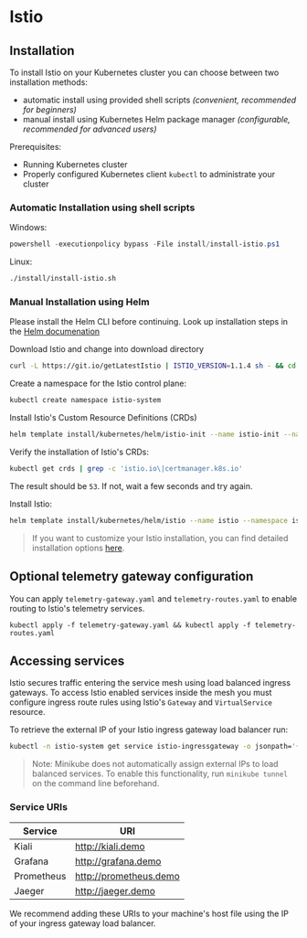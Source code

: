 # Istio

## Installation

To install Istio on your Kubernetes cluster you can choose between two installation methods:

- automatic install using provided shell scripts *(convenient, recommended for beginners)*
- manual install using Kubernetes Helm package manager *(configurable, recommended for advanced users)*

Prerequisites:

- Running Kubernetes cluster
- Properly configured Kubernetes client `kubectl` to administrate your cluster

### Automatic Installation using shell scripts

Windows:

```powershell
powershell -executionpolicy bypass -File install/install-istio.ps1
```

Linux:

```bash
./install/install-istio.sh
```

### Manual Installation using Helm

Please install the Helm CLI before continuing. Look up installation steps in the [Helm documenation](https://helm.sh/docs/using_helm/#installing-helm)


Download Istio and change into download directory

```bash
curl -L https://git.io/getLatestIstio | ISTIO_VERSION=1.1.4 sh - && cd istio-1.1.4
```

Create a namespace for the Istio control plane:

```bash
kubectl create namespace istio-system
```

Install Istio's Custom Resource Definitions (CRDs)

```bash
helm template install/kubernetes/helm/istio-init --name istio-init --namespace istio-system | kubectl apply -f -
```

Verify the installation of Istio's CRDs:

```bash
kubectl get crds | grep -c 'istio.io\|certmanager.k8s.io'
```
The result should be `53`. If not, wait a few seconds and try again.

Install Istio:

```bash
helm template install/kubernetes/helm/istio --name istio --namespace istio-system --values install/kubernetes/helm/istio/values-istio-demo.yaml --set kiali.dashboard.grafanaURL="http://grafana.demo" --set kiali.dashboard.jaegerURL="http://jaeger.demo" | kubectl apply -f -
```

> If you want to customize your Istio installation, you can find detailed installation options [here](https://istio.io/docs/reference/config/installation-options/).

## Optional telemetry gateway configuration

You can apply `telemetry-gateway.yaml` and `telemetry-routes.yaml` to enable routing to Istio's telemetry services.

`kubectl apply -f telemetry-gateway.yaml && kubectl apply -f telemetry-routes.yaml`

## Accessing services

Istio secures traffic entering the service mesh using load balanced ingress gateways. To access Istio enabled services inside the mesh you must configure ingress route rules using Istio's `Gateway` and `VirtualService` resource.

To retrieve the external IP of your Istio ingress gateway load balancer run:

```bash
kubectl -n istio-system get service istio-ingressgateway -o jsonpath='{.status.loadBalancer.ingress[0].ip}'
```

> Note: Minikube does not automatically assign external IPs to load balanced services. To enable this functionality, run `minikube tunnel` on the command line beforehand.

### Service URIs

| Service    | URI                    |
|------------|------------------------|
| Kiali      | http://kiali.demo      |
| Grafana    | http://grafana.demo    |
| Prometheus | http://prometheus.demo |
| Jaeger     | http://jaeger.demo     |

We recommend adding these URIs to your machine's host file using the IP of your ingress gateway load balancer.
